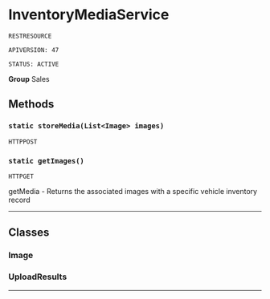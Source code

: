 # InventoryMediaService

`RESTRESOURCE`

`APIVERSION: 47`

`STATUS: ACTIVE`

**Group** Sales

## Methods
### `static storeMedia(List<Image> images)`

`HTTPPOST`
### `static getImages()`

`HTTPGET`

getMedia - Returns the associated images with a specific vehicle inventory record

---
## Classes
### Image

### UploadResults

---
